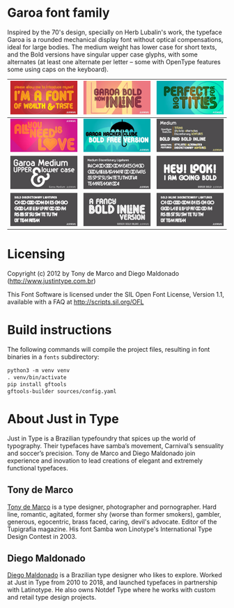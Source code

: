 # Garoa font family

Inspired by the 70's design, specially on Herb Lubalin's work, the typeface Garoa is a rounded mechanical display font without optical compensations, ideal for large bodies. The medium weight has lower case for short texts, and the Bold versions have singular upper case glyphs, with some alternates (at least one alternate per letter – some with OpenType features some using caps on the keyboard).

| ![Image](https://raw.githubusercontent.com/Just-in-Type/Garoa/refs/heads/main/images/image-01.png) | ![Image](https://raw.githubusercontent.com/Just-in-Type/Garoa/refs/heads/main/images/image-02.png) | ![Image](https://raw.githubusercontent.com/Just-in-Type/Garoa/refs/heads/main/images/image-03.png) |
|:-------------------------:|:-------------------------:|:-------------------------:|
| ![Image](https://raw.githubusercontent.com/Just-in-Type/Garoa/refs/heads/main/images/image-04.png) | ![Image](https://raw.githubusercontent.com/Just-in-Type/Garoa/refs/heads/main/images/image-05.png) | ![Image](https://raw.githubusercontent.com/Just-in-Type/Garoa/refs/heads/main/images/image-06.png) |
| ![Image](https://raw.githubusercontent.com/Just-in-Type/Garoa/refs/heads/main/images/image-07.png) | ![Image](https://raw.githubusercontent.com/Just-in-Type/Garoa/refs/heads/main/images/image-08.png) | ![Image](https://raw.githubusercontent.com/Just-in-Type/Garoa/refs/heads/main/images/image-09.png) |
| ![Image](https://raw.githubusercontent.com/Just-in-Type/Garoa/refs/heads/main/images/image-10.png) | ![Image](https://raw.githubusercontent.com/Just-in-Type/Garoa/refs/heads/main/images/image-11.png) | ![Image](https://raw.githubusercontent.com/Just-in-Type/Garoa/refs/heads/main/images/image-12.png) |

# Licensing

Copyright (c) 2012 by Tony de Marco and Diego Maldonado (http://www.justintype.com.br)

This Font Software is licensed under the SIL Open Font License, Version 1.1, available with a FAQ at http://scripts.sil.org/OFL

# Build instructions

The following commands will compile the project files, resulting in font binaries in a `fonts` subdirectory:

```
python3 -m venv venv
. venv/bin/activate
pip install gftools
gftools-builder sources/config.yaml
```

# About Just in Type

​Just in Type is a Brazilian typefoundry that spices up the world of typography. Their typefaces have samba’s movement, Carnival’s sensuality and soccer’s precision. Tony de Marco and Diego Maldonado join experience and inovation to lead creations of elegant and extremely functional typefaces.

## Tony de Marco
[Tony de Marco](http://www.tonydemarco.com.br) is a type designer, photographer and pornographer. Hard line, romantic, agitated, former shy (worse than former smokers), gambler, generous, egocentric, brass faced, caring, devil's advocate. Editor of the Tupigrafia magazine. His font Samba won Linotype's International Type Design Contest in 2003.

## Diego Maldonado
[Diego Maldonado](http://www.diegomaldonado.com.br) is a Brazilian type designer who likes to explore. Worked at Just in Type from 2010 to 2018, and launched typefaces in partnership with Latinotype. He also owns Notdef Type where he works with custom and retail type design projects.
